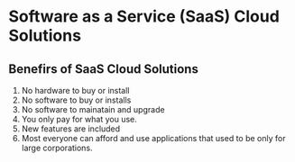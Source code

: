 # Software as a Service (SaaS) Cloud Solutions

## Benefirs of SaaS Cloud Solutions
1. No hardware to buy or install
2. No software to buy or installs
3. No software to mainatain and upgrade
4. You only pay for what you use.
5. New features are included
6. Most everyone can afford and use applications that used to be only for large corporations.
